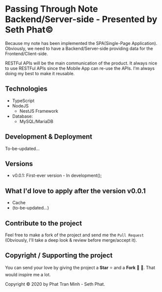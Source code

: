 # Passing Through Note Backend/Server-side - Presented by Seth Phat©
Because my note has been implemented the SPA(Single-Page Application). 
Obviously, we need to have a Backend/Server-side providing data for the Frontend/Client-side.

RESTFul APIs will be the main communication of the product. It always nice to use RESTFul APIs since the Mobile App can re-use
the APIs. I'm always doing my best to make it reusable.

## Technologies
- TypeScript
- NodeJS
    - NestJS Framework
- Database:
    - MySQL/MariaDB

## Development & Deployment

To-be-updated...

## Versions
- v0.0.1: First-ever version - In development();

## What I'd love to apply after the version v0.0.1
- Cache
- (to-be-updated...)

## Contribute to the project
Feel free to make a fork of the project and send me the `Pull Request` (Obviously, I'll take a deep look & review before merge/accept it).

## Copyright / Supporting the project

You can send your love by giving the project a **Star** ⭐ and a **Fork** 🍴 💖.
That would inspire me a lot.

Copyright © 2020 by Phat Tran Minh - Seth Phat.